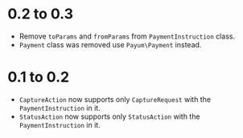 0.2 to 0.3
==========

* Remove `toParams` and `fromParams` from `PaymentInstruction` class.
* `Payment` class was removed use `Payum\Payment` instead.

0.1 to 0.2
==========

* `CaptureAction` now supports only `CaptureRequest` with the `PaymentInstruction` in it.
* `StatusAction` now supports only `StatusAction` with the `PaymentInstruction` in it.